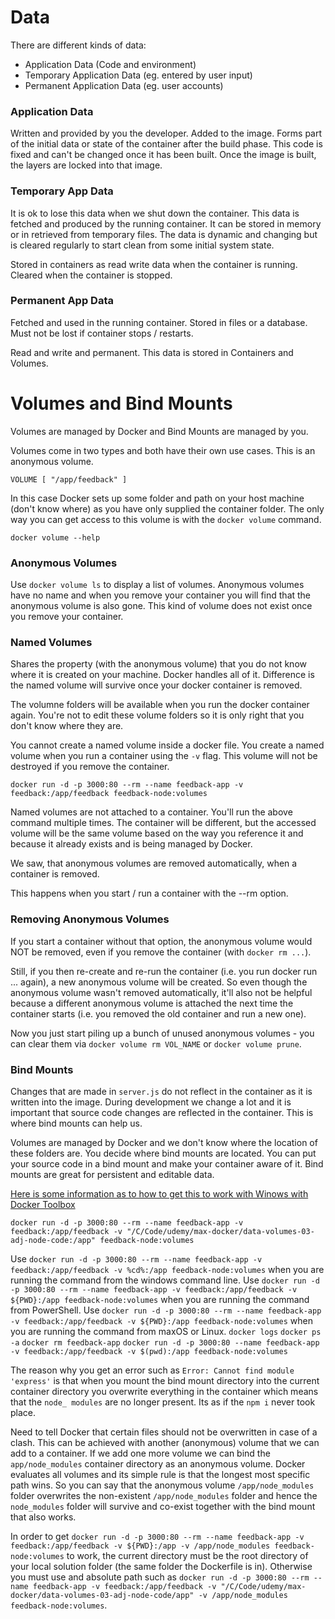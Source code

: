 # Data

There are different kinds of data:

- Application Data (Code and environment)
- Temporary Application Data (eg. entered by user input)
- Permanent Application Data (eg. user accounts)

### Application Data

Written and provided by you the developer. Added to the image. Forms part of the initial data or state of the container after the build phase. This code is fixed and can't be changed once it has been built. Once the image is built, the layers are locked into that image.

### Temporary App Data

It is ok to lose this data when we shut down the container. This data is fetched and produced by the running container. It can be stored in memory or in retrieved from temporary files. The data is dynamic and changing but is cleared regularly to start clean from some initial system state.

Stored in containers as read write data when the container is running. Cleared when the container is stopped.

### Permanent App Data

Fetched and used in the running container. Stored in files or a database. Must not be lost if container stops / restarts.

Read and write and permanent. This data is stored in Containers and Volumes.

# Volumes and Bind Mounts

Volumes are managed by Docker and Bind Mounts are managed by you.

Volumes come in two types and both have their own use cases. This is an anonymous volume.

```
VOLUME [ "/app/feedback" ]
```

In this case Docker sets up some folder and path on your host machine (don't know where) as you have only supplied the container folder. The only way you can get access to this volume is with the `docker volume` command.

`docker volume --help`

### Anonymous Volumes
Use `docker volume ls` to display a list of volumes. Anonymous volumes have no name and when you remove your container you will find that the anonymous volume is also gone. This kind of volume does not exist once you remove your container.

### Named Volumes
Shares the property (with the anonymous volume) that you do not know where it is created on your machine. Docker handles all of it. Difference is the named volume will survive  once your docker container is removed.

The volumne folders will be available when you run the docker container again. You're not to edit these volume folders so it is only right that you don't know where they are.

You cannot create a named volume inside a docker file. You create a named volume when you run a container using the `-v` flag. This volume will not be destroyed if you remove the container.

```
docker run -d -p 3000:80 --rm --name feedback-app -v feedback:/app/feedback feedback-node:volumes
```
Named volumes are not attached to a container. You'll run the above command multiple times. The container will be different, but the accessed volume will be the same volume based on the way you reference it and because it already exists and is being managed by Docker.

We saw, that anonymous volumes are removed automatically, when a container is removed.

This happens when you start / run a container with the --rm option.

### Removing Anonymous Volumes

If you start a container without that option, the anonymous volume would NOT be removed, even if you remove the container (with `docker rm ...`).

Still, if you then re-create and re-run the container (i.e. you run docker run ... again), a new anonymous volume will be created. So even though the anonymous volume wasn't removed automatically, it'll also not be helpful because a different anonymous volume is attached the next time the container starts (i.e. you removed the old container and run a new one).

Now you just start piling up a bunch of unused anonymous volumes - you can clear them via `docker volume rm VOL_NAME` or `docker volume prune`.

### Bind Mounts

Changes that are made in `server.js` do not reflect in the container as it is written into the image. During development we change a lot and it is important that source code changes are reflected in the container. This is where bind mounts can help us.

Volumes are managed by Docker and we don't know where the location of these folders are. You decide where bind mounts are located. You can put your source code in a bind mount and make your container aware of it. Bind mounts are great for persistent and editable data.

[Here is some information as to how to get this to work with Winows with Docker Toolbox](https://headsigned.com/posts/mounting-docker-volumes-with-docker-toolbox-for-windows/)

`docker run -d -p 3000:80 --rm --name feedback-app -v feedback:/app/feedback -v "/C/Code/udemy/max-docker/data-volumes-03-adj-node-code:/app" feedback-node:volumes`

Use `docker run -d -p 3000:80 --rm --name feedback-app -v feedback:/app/feedback -v %cd%:/app feedback-node:volumes` when you are running the command from the windows command line.
Use `docker run -d -p 3000:80 --rm --name feedback-app -v feedback:/app/feedback -v ${PWD}:/app feedback-node:volumes` when you are running the command from PowerShell.
Use `docker run -d -p 3000:80 --rm --name feedback-app -v feedback:/app/feedback -v ${PWD}:/app feedback-node:volumes` when you are running the command from maxOS or Linux.
`docker logs`
`docker ps -a`
`docker rm feedback-app`
`docker run -d -p 3000:80 --name feedback-app -v feedback:/app/feedback -v $(pwd):/app feedback-node:volumes`

The reason why you get an error such as `Error: Cannot find module 'express'` is that when you mount the bind mount directory into the current container directory you overwrite everything in the container which means that the `node_ modules` are no longer present. Its as if the `npm i` never took place.

Need to tell Docker that certain files should not be overwritten in case of a clash. This can be achieved with another (anonymous) volume that we can add to a container. If we add one more volume we can bind the `app/node_modules` container directory as an anonymous volume. Docker evaluates all volumes and its simple rule is that the longest most specific path wins. So you can say that the anonymous volume `/app/node_modules` folder overwrites the non-existent `/app/node_modules` folder and hence the `node_modules` folder will survive and co-exist together with the bind mount that also works.

In order to get `docker run -d -p 3000:80 --rm --name feedback-app -v feedback:/app/feedback -v ${PWD}:/app -v /app/node_modules feedback-node:volumes` to work, the current directory must be the root directory of your local solution folder (the same folder the Dockerfile is in). Otherwise you must use and absolute path such as `docker run -d -p 3000:80 --rm --name feedback-app -v feedback:/app/feedback -v "/C/Code/udemy/max-docker/data-volumes-03-adj-node-code/app" -v /app/node_modules feedback-node:volumes`.
